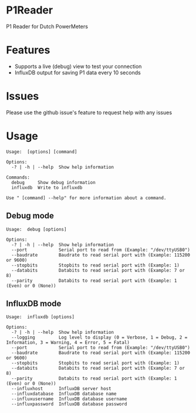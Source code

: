 # P1Reader
P1 Reader for Dutch PowerMeters

# Features
- Supports a live (debug) view to test your connection
- InfluxDB output for saving P1 data every 10 seconds

# Issues
Please use the github issue's feature to request help with any issues

# Usage
```
Usage:  [options] [command]

Options:
  -? | -h | --help  Show help information

Commands:
  debug     Show debug information
  influxdb  Write to influxdb

Use " [command] --help" for more information about a command.
```

## Debug mode
```
Usage:  debug [options]

Options:
  -? | -h | --help  Show help information
  --port            Serial port to read from (Example: "/dev/ttyUSB0")
  --baudrate        Baudrate to read serial port with (Example: 115200 or 9600)
  --stopbits        Stopbits to read serial port with (Example: 1)
  --databits        Databits to read serial port with (Example: 7 or 8)
  --parity          Databits to read serial port with (Example: 1 (Even) or 0 (None))
```

## InfluxDB mode
```
Usage:  influxdb [options]

Options:
  -? | -h | --help  Show help information
  --logging         Log level to display (0 = Verbose, 1 = Debug, 2 = Information, 3 = Warning, 4 = Error, 5 = Fatal)
  --port            Serial port to read from (Example: "/dev/ttyUSB0")
  --baudrate        Baudrate to read serial port with (Example: 115200 or 9600)
  --stopbits        Stopbits to read serial port with (Example: 1)
  --databits        Databits to read serial port with (Example: 7 or 8)
  --parity          Databits to read serial port with (Example: 1 (Even) or 0 (None))
  --influxhost      InfluxDB server host
  --influxdatabase  InfluxDB database name
  --influxusername  InfluxDB database username
  --influxpassword  InfluxDB database password
```